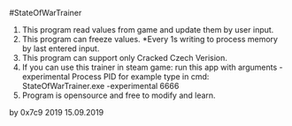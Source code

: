 #StateOfWarTrainer

1) This program read values from game and update them by user input.
2) This program can freeze values. *Every 1s writing to process memory by last entered input.
3) This program can support only Cracked Czech Verision.
4) If you can use this trainer in steam game: run this app with arguments -experimental Process PID
for example type in cmd:  StateOfWarTrainer.exe -experimental 6666
5) Program is opensource and free to modify and learn.

by 0x7c9 2019 15.09.2019
